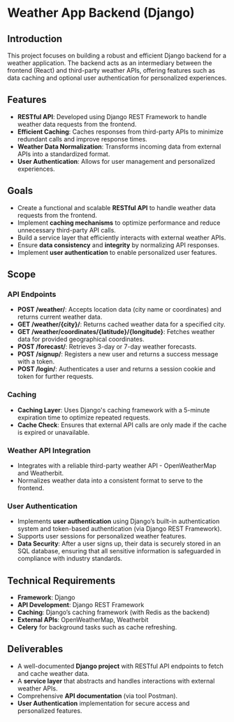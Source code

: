 # Weather App Backend (Django)

## Introduction

This project focuses on building a robust and efficient Django backend for a weather application. The backend acts as an intermediary between the frontend (React) and third-party weather APIs, offering features such as data caching and optional user authentication for personalized experiences.

## Features

- **RESTful API**: Developed using Django REST Framework to handle weather data requests from the frontend.
- **Efficient Caching**: Caches responses from third-party APIs to minimize redundant calls and improve response times.
- **Weather Data Normalization**: Transforms incoming data from external APIs into a standardized format.
- **User Authentication**: Allows for user management and personalized experiences.

## Goals

- Create a functional and scalable **RESTful API** to handle weather data requests from the frontend.
- Implement **caching mechanisms** to optimize performance and reduce unnecessary third-party API calls.
- Build a service layer that efficiently interacts with external weather APIs.
- Ensure **data consistency** and **integrity** by normalizing API responses.
- Implement **user authentication** to enable personalized user features.

## Scope

### API Endpoints

- **POST /weather/**: Accepts location data (city name or coordinates) and returns current weather data.
- **GET /weather/{city}/**: Returns cached weather data for a specified city.
- **GET /weather/coordinates/{latitude}/{longitude}**: Fetches weather data for provided geographical coordinates.
- **POST /forecast/**: Retrieves 3-day or 7-day weather forecasts.
- **POST /signup/**: Registers a new user and returns a success message with a token.
- **POST /login/**: Authenticates a user and returns a session cookie and token for further requests.

### Caching

- **Caching Layer**: Uses Django's caching framework with a 5-minute expiration time to optimize repeated requests.
- **Cache Check**: Ensures that external API calls are only made if the cache is expired or unavailable.

### Weather API Integration

- Integrates with a reliable third-party weather API - OpenWeatherMap and Weatherbit.
- Normalizes weather data into a consistent format to serve to the frontend.

### User Authentication

- Implements **user authentication** using Django’s built-in authentication system and token-based authentication (via Django REST Framework).
- Supports user sessions for personalized weather features.
- **Data Security**: After a user signs up, their data is securely stored in an SQL database, ensuring that all sensitive information is safeguarded in compliance with industry standards.

## Technical Requirements

- **Framework**: Django
- **API Development**: Django REST Framework
- **Caching**: Django’s caching framework (with Redis as the backend)
- **External APIs**: OpenWeatherMap, Weatherbit
- **Celery** for background tasks such as cache refreshing.

## Deliverables

- A well-documented **Django project** with RESTful API endpoints to fetch and cache weather data.
- A **service layer** that abstracts and handles interactions with external weather APIs.
- Comprehensive **API documentation** (via tool Postman).
- **User Authentication** implementation for secure access and personalized features.


